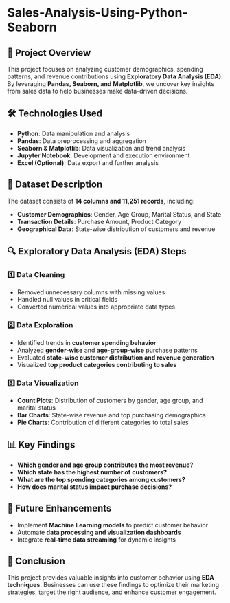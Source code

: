 # Sales-Analysis-Using-Python-Seaborn

## 📌 Project Overview
This project focuses on analyzing customer demographics, spending patterns, and revenue contributions using **Exploratory Data Analysis (EDA)**. By leveraging **Pandas, Seaborn, and Matplotlib**, we uncover key insights from sales data to help businesses make data-driven decisions.

## 🛠️ Technologies Used
- **Python**: Data manipulation and analysis
- **Pandas**: Data preprocessing and aggregation
- **Seaborn & Matplotlib**: Data visualization and trend analysis
- **Jupyter Notebook**: Development and execution environment
- **Excel (Optional)**: Data export and further analysis

## 📂 Dataset Description
The dataset consists of **14 columns and 11,251 records**, including:
- **Customer Demographics**: Gender, Age Group, Marital Status, and State
- **Transaction Details**: Purchase Amount, Product Category
- **Geographical Data**: State-wise distribution of customers and revenue

## 🔍 Exploratory Data Analysis (EDA) Steps
### 1️⃣ Data Cleaning
- Removed unnecessary columns with missing values
- Handled null values in critical fields
- Converted numerical values into appropriate data types

### 2️⃣ Data Exploration
- Identified trends in **customer spending behavior**
- Analyzed **gender-wise** and **age-group-wise** purchase patterns
- Evaluated **state-wise customer distribution and revenue generation**
- Visualized **top product categories contributing to sales**

### 3️⃣ Data Visualization
- **Count Plots**: Distribution of customers by gender, age group, and marital status
- **Bar Charts**: State-wise revenue and top purchasing demographics
- **Pie Charts**: Contribution of different categories to total sales

## 📊 Key Findings
- **Which gender and age group contributes the most revenue?**
- **Which state has the highest number of customers?**
- **What are the top spending categories among customers?**
- **How does marital status impact purchase decisions?**

## 📌 Future Enhancements
- Implement **Machine Learning models** to predict customer behavior
- Automate **data processing and visualization dashboards**
- Integrate **real-time data streaming** for dynamic insights

## 📜 Conclusion
This project provides valuable insights into customer behavior using **EDA techniques**. Businesses can use these findings to optimize their marketing strategies, target the right audience, and enhance customer engagement.


